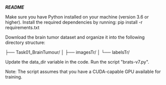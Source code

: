 ***README***

Make sure you have Python installed on your machine (version 3.6 or higher).
Install the required dependencies by running: pip install -r requirements.txt

Download the brain tumor dataset and organize it into the following directory structure:

├── Task01_BrainTumour/
│   ├── imagesTr/
│   └── labelsTr/

Update the data_dir variable in the code.
Run the script "brats-v7.py".

Note: The script assumes that you have a CUDA-capable GPU available for training. 
